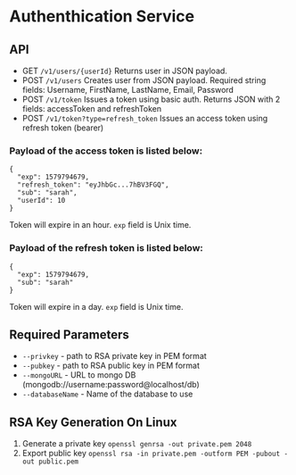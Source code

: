 # Authenthication Service

## API

* GET `/v1/users/{userId}` Returns user in JSON payload.
* POST `/v1/users` Creates user from JSON payload. Required string fields: Username, FirstName, LastName, Email, Password
* POST `/v1/token` Issues a token using basic auth. Returns JSON with 2 fields: accessToken and refreshToken
* POST `/v1/token?type=refresh_token` Issues an access token using refresh token (bearer)

### Payload of the access token is listed below:
```
{
  "exp": 1579794679,
  "refresh_token": "eyJhbGc...7hBV3FGQ",
  "sub": "sarah",
  "userId": 10
}
```
Token will expire in an hour. `exp` field is Unix time.
### Payload of the refresh token is listed below:
```
{
  "exp": 1579794679,
  "sub": "sarah"
}
```
Token will expire in a day. `exp` field is Unix time.

## Required Parameters

* `--privkey` - path to RSA private key in PEM format
* `--pubkey` - path to RSA public key in PEM format
* `--mongoURL` - URL to mongo DB (mongodb://username:password@localhost/db)
* `--databaseName` - Name of the database to use

## RSA Key Generation On Linux

1. Generate a private key `openssl genrsa -out private.pem 2048`
2. Export public key `openssl rsa -in private.pem -outform PEM -pubout -out public.pem`